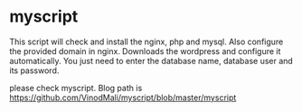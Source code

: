 myscript
========

This script will check and install the nginx, php and mysql. Also configure the provided domain in nginx. Downloads the wordpress and configure it automatically. You just need to enter the database name, database user and its password.

please check myscript. Blog path is https://github.com/VinodMali/myscript/blob/master/myscript
